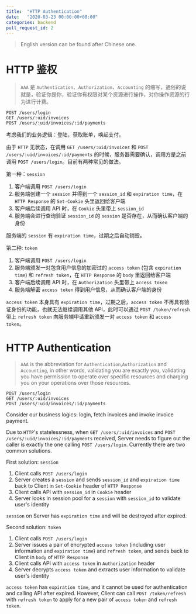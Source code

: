 ```yaml
---
title:  "HTTP Authentication"
date:   "2020-03-23 00:00:00+08:00"
categories: backend
pull_request_id: 2
---
```


> English version can be found after Chinese one.

# HTTP 鉴权

> `AAA` 是 `Authentication`、`Authorization`、`Accounting` 的缩写，通俗的说就是，验证你是你，验证你有权限对某个资源进行操作，对你操作资源的行为进行计费。

~~~
POST /users/login
GET /users/:uid/invoices
POST /users/:uid/invoices/:id/payments
~~~

考虑我们的业务逻辑：登陆，获取账单，唤起支付。

由于 `HTTP` 无状态，在调用 `GET /users/:uid/invoices` 和 `POST /users/:uid/invoices/:id/payments` 的时候，服务器需要确认，调用方是之前调用 `POST /users/login`。目前有两种常见的做法。

第一种：`session`
1. 客户端调用 `POST /users/login`
1. 服务端创建一个 `session` 并得到一个 `session_id` 和 `expiration time`，在 `HTTP Response` 的 `Set-Cookie` 头里返回给客户端
1. 客户端后续调用 API 时，在 `Cookie` 头里带上 `session_id`
1. 服务端会进行查询验证 `session_id` 的 `session` 是否存在，从而确认客户端的身份

服务端的 `session` 有 `expiration time`，过期之后自动销毁。

第二种: `token`
1. 客户端调用 `POST /users/login`
1. 服务端颁发一对包含用户信息的加密过的 `access token` (包含 `expiration time`) 和 `refresh token`，在 `HTTP Response` 的 `body` 里返回给客户端
1. 客户端后续调用 API 时，在 `Authorization` 头里带上 `access token`
1. 服务端解密 `access token` 得到用户信息，从而确认客户端的身份

`access token` 本身具有 `expiration time`，过期之后，`access token` 不再具有验证身份的功能，也就无法继续调用其他 API，此时可以通过 `POST /token/refresh` 带上 `refresh token` 向服务端申请重新颁发一对 `access token` 和 `access token`。

# HTTP Authentication

> `AAA` is the abbreviation for `Authentication`,`Authorization` and `Accounting`, in other words, validating you are exactly you, validating you have permission to operate over specific resources and charging you on your operations over those resources.

~~~
POST /users/login
GET /users/:uid/invoices
POST /users/:uid/invoices/:id/payments
~~~

Consider our business logics: login, fetch invoices and invoke invoice payment.

Due to `HTTP`'s statelessness, when `GET /users/:uid/invoices` and `POST /users/:uid/invoices/:id/payments` received, Server needs to figure out the caller is exactly the one calling `POST /users/login`. Currently there are two common solutions.

First solution: `session`
1. Client calls `POST /users/login`
1. Server creates a `session` and sends `session_id` and `expiration time` back to Client in `Set-Cookie` header of `HTTP Response`
1. Client calls API with `session_id` in `Cookie` header
1. Server looks in session pool for a `session` with `session_id` to validate user's identity

`session` on Server has `expiration time` and will be destroyed after expired.

Second solution: `token`
1. Client calls `POST /users/login`
1. Server issues a pair of encrypted `access token` (including user information and `expiration time`) and `refresh token`, and sends back to Client in `body` of `HTTP Response`
1. Client calls API with `access token` in `Authorization` header
1. Server decrypts `access token` and extracts user information to validate user's identity

`access token` has `expiration time`, and it cannot be used for authentication and calling API after expired. However, Client can call `POST /token/refresh` with `refresh token` to apply for a new pair of `access token` and `refresh token`.
